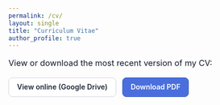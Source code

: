 ```yaml
---
permalink: /cv/
layout: single
title: "Curriculum Vitae"
author_profile: true
---
```


<!-- Page-scoped styles (light-only, no theme dependency) -->
<style>
  .cv-intro{
    margin:.25rem 0 1rem;
    font-size:1.02rem;
    line-height:1.6;
    color:#111827;
  }
  .cv-actions{
    display:flex;
    gap:12px;
    flex-wrap:wrap;
    align-items:center;
    margin:.6rem 0 1.2rem;
  }
  .cv-actions a{
    display:inline-block;
    text-decoration:none;
    font-weight:600;
    padding:10px 16px;
    border-radius:8px;
    border:1px solid #3f5fc0;
    transition:background-color .2s ease,border-color .2s ease,transform .02s ease;
    line-height:1.2;
  }
  .cv-actions .btn-view{
    background:#ffffff;
    color:#1f2937;
    border-color:#d1d5db;
  }
  .cv-actions .btn-view:hover{
    background:#f3f4f6;
    border-color:#cbd5e1;
  }
  .cv-actions .btn-download{
    background:#4a6fdd;
    color:#ffffff;
    border-color:#3f5fc0;
  }
  .cv-actions .btn-download:hover{
    background:#3f5fc0;
    border-color:#3552a6;
  }
  .cv-actions a:active{ transform:translateY(1px); }

  .small-note{ font-size:.92rem; opacity:.9; margin-top:.2rem; color:#111827; }

  /* Print-friendly: show links and ensure good contrast */
  @media print{
    .cv-actions a{ color:#000 !important; border-color:#000; background:#fff; }
  }
</style>

<div class="cv-intro">
  View or download the most recent version of my CV:
</div>

<div class="cv-actions">
  <a class="btn-view" href="https://drive.google.com/file/d/12ZX9rrb-iJNACLPJip0xjfp9GKYYN6ZB/view?usp=sharing"
     target="_blank" rel="noopener noreferrer" aria-label="View CV on Google Drive">
     View online (Google Drive)
  </a>
  <a class="btn-download" href="https://drive.google.com/uc?export=download&id=12ZX9rrb-iJNACLPJip0xjfp9GKYYN6ZB"
     rel="noopener" aria-label="Download CV as PDF">
     Download PDF
  </a>
</div>

